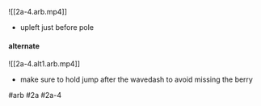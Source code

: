 

![[2a-4.arb.mp4]]
- upleft just before pole

#### alternate
![[2a-4.alt1.arb.mp4]]

* make sure to hold jump after the wavedash to avoid missing the berry

#arb #2a #2a-4

